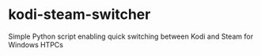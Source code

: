 # kodi-steam-switcher
Simple Python script enabling quick switching between Kodi and Steam for Windows HTPCs
